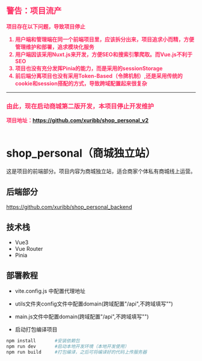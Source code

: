 <h2 style="color:#ff2e63">警告：项目流产</h2>
<div style="color:#ff2e63;font-weight:bold;">
项目存在以下问题，导致项目停止
<ol>
    <li>用户端和管理端在同一个前端项目里，应该拆分出来，项目追求小而精，方便管理维护和部署，追求模块化服务</li>
    <li>用户端因该采用Nuxt.js来开发，方便SEO和搜索引擎爬取。而Vue.js不利于SEO</li>
    <li>项目也没有充分发挥Pinia的能力，而是采用的sessionStorage</li>
    <li>前后端分离项目也没有采用Token-Based（令牌机制）,还是采用传统的cookie和session搭配的方式，导致跨域配置起来很复杂</li>
</ol>

<hr>

<h3>由此，现在启动商城第二版开发，本项目停止开发维护</h3>
项目地址：<a href="https://github.com/xuribb/shop_personal_v2">https://github.com/xuribb/shop_personal_v2</a>
</div>
<br>

# shop_personal（商城独立站）

这是项目的前端部分。项目内容为商城独立站，适合商家个体私有商城线上运营。

## 后端部分

<https://github.com/xuribb/shop_personal_backend>


## 技术栈
- Vue3
- Vue Router
- Pinia



## 部署教程
- vite.config.js 中配置代理地址
- utils文件夹config文件中配置domain(跨域配置"/api",不跨域填写"")
- main.js文件中配置domain(跨域配置"/api",不跨域填写"")

- 启动打包编译项目
```sh
npm install       #安装依赖包
npm run dev       #启动本地开发环境（本地开发使用）
npm run build     #打包编译，之后可将编译好的代码上传服务器
```

